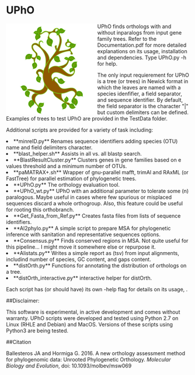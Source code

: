 # UPhO

<img src="/misc/UPhO_logo.png" width="250" align="left"> UPhO finds orthologs with and without inparalogs from input gene family trees. Refer to the Documentation.pdf for more detailed explanations on its usage, installation and dependencies. Type UPhO.py -h for help.

The only input requierement for UPhO is a tree (or trees) in Newick format in which the leaves are named with a species idenfifier, a field separator, and sequence identifier. By default, the field separator is the character "|"  but custom delimiters can be defined. Examples of trees to test UPhO are provided in the TestData folder.

Additional scripts are provided for a variety of task including:

<li>**minreID.py**  Renames sequence identifiers adding species (OTU) name and field delimiters character.
<li>**blast_helper.sh** Assists in  all vs. all blastp search.
<li>**BlastResultCluster.py** Clusters genes in gene families based on e values threshold and a minimum number of OTUs.
<li>**paMATRAX+.sh** Wrapper of gnu-parallel mafft, trimAl and RAxML (or FastTree) for parallel estimation of phylogenetic trees.
<li>**UPhO.py** The orthology evaluation tool.
<li>**UPhO_wt.py** UPhO with an additional parameter to tolerate some (n) paralogous. Maybe useful in cases where few spurious or misplaced sequences discard  a whole orthogroup. Also, this feature could be useful for rooting this orthobranch. 
<li>**Get_Fasta_from_Ref.py** Creates fasta files from lists of sequence identifiers.
<li>**Al2phylo.py** A simple script to prepare MSA for phylogenetic inference with sanitation and representative sequences options.
<li>**Consensus.py**  Finds conserved regions in MSA. Not quite useful for this pipeline... I might move it somewhere else or repurpose it.
<li> **Alistats.py**  Writes a simple report as (tsv) from input alignments, includind number of species, GC content, and gaps content.
<li>**distOrth.py** Functions for annotating the distribution of orthologs on a tree.
<li>**distOrth_interactive.py** interactive helper for distOrth.

Each script has  (or should have) its own  -help flag for details on its usage, .

##Disclaimer:

This software is experimental, in active development and comes without warranty.
UPhO scripts were developed and tested using Python 2.7 on Linux (RHLE and Debian) and MacOS. Versions of these scripts using Python3 are being tested.

##Citation

Ballesteros JA and Hormiga G. 2016. A new orthology assessment method for phylogenomic data: Unrooted Phylogenetic Orthology.
*Molecular Biology and Evolution*, doi: 10.1093/molbev/msw069<url>

